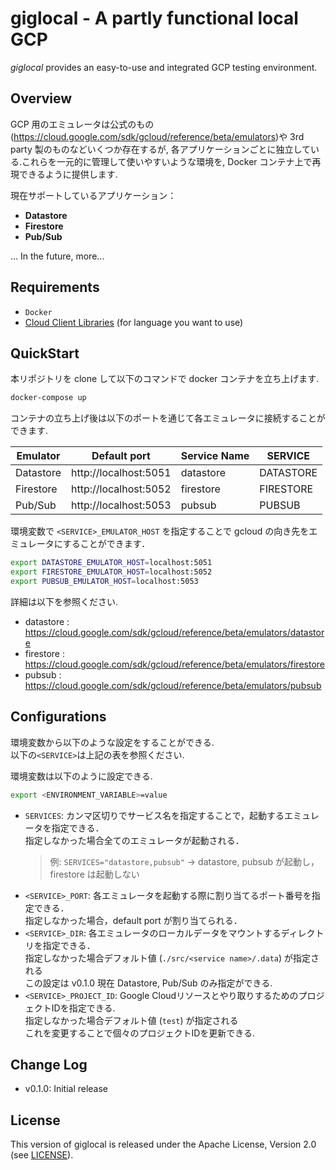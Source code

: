 # giglocal - A partly functional local GCP

*giglocal* provides an easy-to-use and integrated GCP testing environment.


## Overview

GCP 用のエミュレータは公式のもの(https://cloud.google.com/sdk/gcloud/reference/beta/emulators)や 3rd party 製のものなどいくつか存在するが, 各アプリケーションごとに独立している.これらを一元的に管理して使いやすいような環境を, Docker コンテナ上で再現できるように提供します.

現在サポートしているアプリケーション：

* **Datastore**
* **Firestore**
* **Pub/Sub**

... In the future, more...

## Requirements
* `Docker`
* [Cloud Client Libraries](https://cloud.google.com/apis/docs/client-libraries-explained) (for language you want to use)


## QuickStart

本リポジトリを clone して以下のコマンドで docker コンテナを立ち上げます.
```bash
docker-compose up
```

コンテナの立ち上げ後は以下のポートを通じて各エミュレータに接続することができます.

|Emulator  | Default port          | Service Name |SERVICE    |
|----------|-----------------------|--------------|-----------|
|Datastore | http://localhost:5051 | datastore    | DATASTORE |
|Firestore | http://localhost:5052 | firestore    | FIRESTORE |
|Pub/Sub   | http://localhost:5053 | pubsub       | PUBSUB    |


環境変数で `<SERVICE>_EMULATOR_HOST` を指定することで gcloud の向き先をエミュレータにすることができます．

```bash
export DATASTORE_EMULATOR_HOST=localhost:5051
export FIRESTORE_EMULATOR_HOST=localhost:5052
export PUBSUB_EMULATOR_HOST=localhost:5053
```

詳細は以下を参照ください.

- datastore : https://cloud.google.com/sdk/gcloud/reference/beta/emulators/datastore
- firestore : https://cloud.google.com/sdk/gcloud/reference/beta/emulators/firestore
- pubsub : https://cloud.google.com/sdk/gcloud/reference/beta/emulators/pubsub


## Configurations

環境変数から以下のような設定をすることができる.\
以下の`<SERVICE>`は上記の表を参照ください.

環境変数は以下のように設定できる.

  ```bash
  export <ENVIRONMENT_VARIABLE>=value
  ```

* `SERVICES`: カンマ区切りでサービス名を指定することで，起動するエミュレータを指定できる．\
指定しなかった場合全てのエミュレータが起動される．
  > 例: `SERVICES="datastore,pubsub"` -> datastore, pubsub が起動し，firestore は起動しない
* `<SERVICE>_PORT`: 各エミュレータを起動する際に割り当てるポート番号を指定できる．\
指定しなかった場合，default port が割り当てられる．
* `<SERVICE>_DIR`:  各エミュレータのローカルデータをマウントするディレクトリを指定できる．\
指定しなかった場合デフォルト値 (`./src/<service name>/.data`) が指定される\
この設定は v0.1.0 現在 Datastore, Pub/Sub のみ指定ができる.
* `<SERVICE>_PROJECT_ID`: Google Cloudリソースとやり取りするためのプロジェクトIDを指定できる.\
指定しなかった場合デフォルト値 (`test`) が指定される\
これを変更することで個々のプロジェクトIDを更新できる.


## Change Log
* v0.1.0: Initial release

## License
This version of giglocal is released under the Apache License, Version 2.0 (see [LICENSE](https://github.com/future-architect/giglocal/blob/master/LICENSE)).
